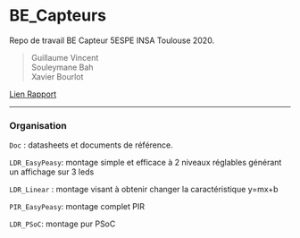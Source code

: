 # BE_Capteurs
Repo de travail BE Capteur 5ESPE INSA Toulouse 2020.

> Guillaume Vincent <br> 
> Souleymane Bah <br>
> Xavier Bourlot <br>

[Lien Rapport](https://www.overleaf.com/4479117686pjxmgdwvsztq)

---
### Organisation

`Doc` : datasheets et documents de référence.

`LDR_EasyPeasy`: montage simple et efficace à 2 niveaux réglables générant un affichage sur 3 leds

`LDR_Linear` : montage visant à obtenir changer la caractéristique y=mx+b

`PIR_EasyPeasy`: montage complet PIR

`LDR_PSoC`: montage pur PSoC
